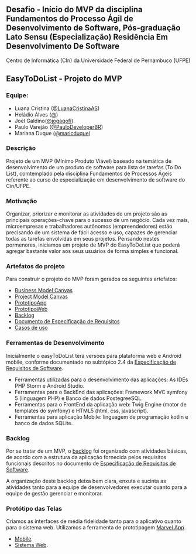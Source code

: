 ## Desafio - Início do MVP da disciplina Fundamentos do Processo Ágil de Desenvolvimento de Software, Pós-graduação Lato Sensu (Especialização) Residência Em Desenvolvimento De Software 

Centro de Informática (CIn) da Universidade Federal de Pernambuco (UFPE)

## EasyToDoList - Projeto do MVP
### Equipe:
- Luana Cristina ([@LuanaCristinaAS](https://github.com/LuanaCristinaAS))
- Heládio Alves ([@](https://github.com/))
- Joel Galdino([@jogagofi](https://github.com/jogagofi))
- Paulo Varejão ([@PauloDeveloperBR](https://github.com/PauloDeveloperBR))
- Mariana Duque ([@maricduque](https://github.com/maricduque))


### Descrição

Projeto de um MVP (Mínimo Produto Viável) baseado na temática de desenvolvimento de um produto de software para lista de tarefas (To Do List),
comtemplado pela disciplina Fundamentos de Processos Ágeis referente ao curso de especialização em desenvolvimento de software do Cin/UFPE.


### Motivação

Organizar, priorizar e monitorar as atividades de um projeto são as principais operações-chave para o sucesso de um negócio. Cada vez mais, microempresas e trabalhadores autônomos (empreendedores)
estão precisando de um sistema de fácil acesso e uso, capazes de gerenciar todas as tarefas envolvidas em seus projetos. Pensando nestes pormenores, iniciamos um projeto de MVP do EasyToDoList que poderá agregar bastante valor aos seus usuários de forma simples e funcional.

### Artefatos do projeto

Para construir o projeto do MVP foram gerados os seguintes artefatos: 

- [Business Model Canvas](https://github.com/grupo4agile/projeto-mvp/blob/main/documentacao/Business%20Model%20Canvas.pdf)
- [Project Model Canvas](https://github.com/grupo4agile/projeto-mvp/blob/main/documentacao/Project%20Model%20Canvas.pdf)
- [PrototipoApp](https://marvelapp.com/prototype/26a9351g)
- [PrototipoWeb](#aconra1)
- [Backlog](#ancora2)
- [Documento de Especificação de Requisitos](https://github.com/grupo4agile/projeto-mvp/blob/main/documentacao/Especifica%C3%A7%C3%A3o%20dos%20Requisitos%20EasyToDo%20-%20G4.pdf)
- [Casos de uso](https://github.com/grupo4agile/projeto-mvp/tree/main/documentacao/casos_de_uso)


### Ferramentas de Desenvolvimento

Inicialmente o easyToDoList terá versões para plataforma web e Android mobile, conforme documentado no subtópico 2.4 da [Especificação de Requisitos de Software](https://github.com/grupo4agile/projeto-mvp/blob/main/documentacao/Especifica%C3%A7%C3%A3o%20dos%20Requisitos%20EasyToDo%20-%20G4.pdf).

- Ferramentas utilizadas para o desenvolvimento das aplicações: As IDEs PHP Storm e Android Studio.
- Ferramentas para o BackEnd das aplicações: Framework MVC symfony 5 (linguagem PHP) e Banco de dados PostegreeSQL.
- Ferramentas para o FrontEnd da aplicação web: Twig Engine (motor de templates do symfony) e HTML5 (html, css, javascript).
- Ferramentas para aplicação Mobile: linguagem de programação kotlin e banco de dados SQLite.



<a id="ancora2"></a>
### Backlog

Por se tratar de um MVP, o [backlog](https://github.com/grupo4agile/projeto-mvp/issues)  foi organizado com atividades básicas, de acordo com a estrutura da aplicação fornecida pelos requisitos funcionais descritos no documento de 
[Especificação de Requisitos de Software](https://github.com/grupo4agile/projeto-mvp/blob/main/documentacao/Especifica%C3%A7%C3%A3o%20dos%20Requisitos%20EasyToDo%20-%20G4.pdf).
 
A organização deste backlog deixa bem clara, enxuta e sucinta as atividades tanto para a equipe de desenvolvedores executar quanto para a equipe de gestão gerenciar e monitorar.




<a id="ancora1"></a>
### Protótipo das Telas

Criamos as interfaces de média fidelidade tanto para o aplicativo quanto para o sistema web. Utilizamos a ferramenta de prototipagem [Marvel App](https://marvelapp.com/).

- [Mobile](https://marvelapp.com/prototype/26a9351g/screen/74164664).
- [Sistema Web](https://marvelapp.com/prototype/9699887).
